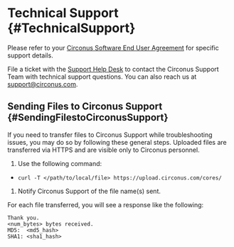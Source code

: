 # Technical Support {#TechnicalSupport}
Please refer to your [Circonus Software End User Agreement](https://login.circonus.com/terms) for specific support details.

File a ticket with the [Support Help Desk](https://support.circonus.com/helpdesk) to
contact the Circonus Support Team with technical support questions. You can also reach us at support@circonus.com.


## Sending Files to Circonus Support {#SendingFilestoCirconusSupport}
If you need to transfer files to Circonus Support while troubleshooting issues, you may do so by following these general steps.  Uploaded files are transferred via HTTPS and are visible only to Circonus personnel.

 1. Use the following command:
  * `curl -T </path/to/local/file> https://upload.circonus.com/cores/`
 1. Notify Circonus Support of the file name(s) sent.

For each file transferred, you will see a response like the following:
```
Thank you.
<num_bytes> bytes received.
MD5:  <md5_hash>
SHA1: <sha1_hash>
```
